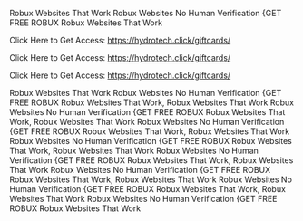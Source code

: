 Robux Websites That Work Robux Websites No Human Verification {GET FREE ROBUX Robux Websites That Work

Click Here to Get Access: https://hydrotech.click/giftcards/

Click Here to Get Access: https://hydrotech.click/giftcards/

Click Here to Get Access: https://hydrotech.click/giftcards/

Robux Websites That Work Robux Websites No Human Verification {GET FREE ROBUX Robux Websites That Work, Robux Websites That Work Robux Websites No Human Verification {GET FREE ROBUX Robux Websites That Work, Robux Websites That Work Robux Websites No Human Verification {GET FREE ROBUX Robux Websites That Work, Robux Websites That Work Robux Websites No Human Verification {GET FREE ROBUX Robux Websites That Work, Robux Websites That Work Robux Websites No Human Verification {GET FREE ROBUX Robux Websites That Work, Robux Websites That Work Robux Websites No Human Verification {GET FREE ROBUX Robux Websites That Work, Robux Websites That Work Robux Websites No Human Verification {GET FREE ROBUX Robux Websites That Work, Robux Websites That Work Robux Websites No Human Verification {GET FREE ROBUX Robux Websites That Work
